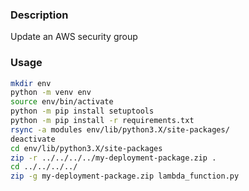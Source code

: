 ### Description
Update an AWS security group 

### Usage
```bash
mkdir env
python -m venv env
source env/bin/activate
python -m pip install setuptools
python -m pip install -r requirements.txt
rsync -a modules env/lib/python3.X/site-packages/
deactivate
cd env/lib/python3.X/site-packages
zip -r ../../../../my-deployment-package.zip .
cd ../../../../
zip -g my-deployment-package.zip lambda_function.py
```